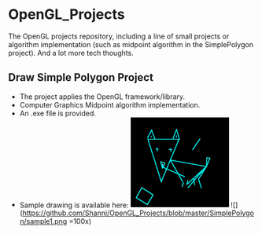 # OpenGL_Projects

The OpenGL projects repository, including a line of small projects or algorithm implementation (such as midpoint algorithm in the SimplePolygon project). And a lot more tech thoughts.

## Draw Simple Polygon Project

- The project applies the OpenGL framework/library. 
- Computer Graphics Midpoint algorithm implementation.
- An .exe file is provided.
- Sample drawing is available here:
       <img src="https://github.com/Shanni/OpenGL_Projects/blob/master/SimplePolygon/sample1.png" alt="Drawing" style="width: 200px;"/>
       ![](https://github.com/Shanni/OpenGL_Projects/blob/master/SimplePolygon/sample1.png =100x)
